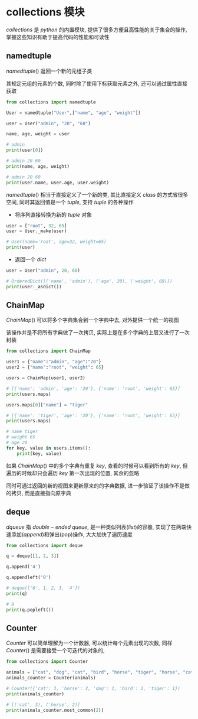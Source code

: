 <!--
 * @Description: 
 * @Version: 1.0
 * @Author: dmjcb
 * @Email:  
 * @Date: 2022-10-26 19:54:27
 * @LastEditors: dmjcb
 * @LastEditTime: 2023-04-23 09:26:53
-->

# collections 模块

$collections$ 是 $python$ 的内置模块, 提供了很多方便且高性能的关于集合的操作, 掌握这些知识有助于提高代码的性能和可读性

## namedtuple

$namedtuple()$ 返回一个新的元组子类

其规定元组的元素的个数, 同时除了使用下标获取元素之外, 还可以通过属性直接获取

```py
from collections import namedtuple

User = namedtuple("User",["name", "age", "weight"])

user = User("admin", "20", "60")

name, age, weight = user

# admin
print(user[0])

# admin 20 60
print(name, age, weight)

# admin 20 60
print(user.name, user.age, user.weight)
```

$namedtuple()$ 相当于直接定义了一个新的类, 其比直接定义 $class$ 的方式省很多空间, 同时其返回值是一个 $tuple$, 支持 $tuple$ 的各种操作

- 将序列直接转换为新的 $tuple$ 对象

```py
user = ["root", 32, 65]
user = User._make(user) 

# User(name='root', age=32, weight=65)
print(user) 
```

- 返回一个 $dict$

```py
user = User("admin", 20, 60)

# OrderedDict([('name', 'admin'), ('age', 20), ('weight', 60)])
print(user._asdict()) 
```

## ChainMap

$ChainMap()$ 可以将多个字典集合到一个字典中去, 对外提供一个统一的视图

该操作并是不将所有字典做了一次拷贝, 实际上是在多个字典的上层又进行了一次封装

```py
from collections import ChainMap

user1 = {"name":"admin", "age":"20"}
user2 = {"name":"root", "weight": 65}

users = ChainMap(user1, user2)

# [{'name': 'admin', 'age': '20'}, {'name': 'root', 'weight': 65}]
print(users.maps)

users.maps[0]["name"] = "tiger"

# [{'name': 'tiger', 'age': '20'}, {'name': 'root', 'weight': 65}]
print(users.maps)

# name tiger
# weight 65
# age 20
for key, value in users.items():
    print(key, value)
```

如果 $ChainMap()$ 中的多个字典有重复 $key$, 查看的时候可以看到所有的 $key$, 但遍历的时候却只会遍历 $key$ 第一次出现的位置, 其余的忽略

同时可通过返回的新的视图来更新原来的的字典数据, 进一步验证了该操作不是做的拷贝, 而是直接指向原字典

## deque

$dqueue$ 指 $double-ended$ $queue$, 是一种类似列表($list$)的容器, 实现了在两端快速添加($append$)和弹出(pop)操作, 大大加快了遍历速度

```py
from collections import deque

q = deque([1, 2, 3])

q.append('4')

q.appendleft('0')

# deque(['0', 1, 2, 3, '4'])
print(q)

# 0
print(q.popleft())
```

## Counter

$Counter$ 可以简单理解为一个计数器, 可以统计每个元素出现的次数, 同样 $Counter()$ 是需要接受一个可迭代的对象的, 

```py
from collections import Counter

animals = ["cat", "dog", "cat", "bird", "horse", "tiger", "horse", "cat"]
animals_counter = Counter(animals)

# Counter({'cat': 3, 'horse': 2, 'dog': 1, 'bird': 1, 'tiger': 1}) 
print(animals_counter)

# [('cat', 3), ('horse', 2)]
print(animals_counter.most_common(2))
```
